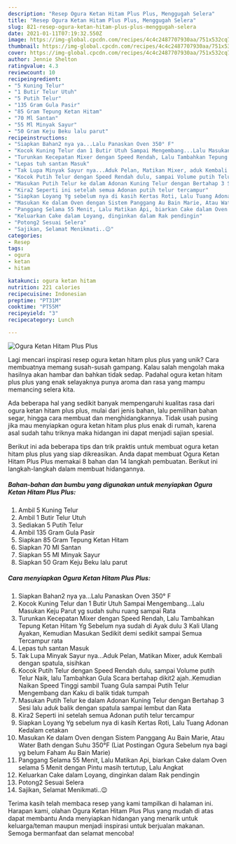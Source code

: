 ```yaml
---
description: "Resep Ogura Ketan Hitam Plus Plus, Menggugah Selera"
title: "Resep Ogura Ketan Hitam Plus Plus, Menggugah Selera"
slug: 821-resep-ogura-ketan-hitam-plus-plus-menggugah-selera
date: 2021-01-11T07:19:32.550Z
image: https://img-global.cpcdn.com/recipes/4c4c2487707930aa/751x532cq70/ogura-ketan-hitam-plus-plus-foto-resep-utama.jpg
thumbnail: https://img-global.cpcdn.com/recipes/4c4c2487707930aa/751x532cq70/ogura-ketan-hitam-plus-plus-foto-resep-utama.jpg
cover: https://img-global.cpcdn.com/recipes/4c4c2487707930aa/751x532cq70/ogura-ketan-hitam-plus-plus-foto-resep-utama.jpg
author: Jennie Shelton
ratingvalue: 4.3
reviewcount: 10
recipeingredient:
- "5 Kuning Telur"
- "1 Butir Telur Utuh"
- "5 Putih Telur"
- "135 Gram Gula Pasir"
- "85 Gram Tepung Ketan Hitam"
- "70 Ml Santan"
- "55 Ml Minyak Sayur"
- "50 Gram Keju Beku lalu parut"
recipeinstructions:
- "Siapkan Bahan2 nya ya...Lalu Panaskan Oven 350° F"
- "Kocok Kuning Telur dan 1 Butir Utuh Sampai Mengembang...Lalu Masukan Keju Parut yg sudah suhu ruang sampai Rata"
- "Turunkan Kecepatan Mixer dengan Speed Rendah, Lalu Tambahkan Tepung Ketan Hitam Yg Sebelum nya sudah di Ayak dulu 3 Kali Ulang Ayakan, Kemudian Masukan Sedikit demi sedikit sampai Semua Tercampur rata"
- "Lepas tuh santan Masuk"
- "Tak Lupa Minyak Sayur nya...Aduk Pelan, Matikan Mixer, aduk Kembali dengan spatula, sisihkan"
- "Kocok Putih Telur dengan Speed Rendah dulu, sampai Volume putih Telur Naik, lalu Tambahkan Gula Scara bertahap dikit2 ajah..Kemudian Naikan Speed Tinggi sambil Tuang Gula sampai Putih Telur Mengembang dan Kaku di balik tidak tumpah"
- "Masukan Putih Telur ke dalam Adonan Kuning Telur dengan Bertahap 3 Sesi lalu aduk balik dengan spatula sampai lembut dan Rata"
- "Kira2 Seperti ini setelah semua Adonan putih telur tercampur"
- "Siapkan Loyang Yg sebelum nya di kasih Kertas Roti, Lalu Tuang Adonan Kedalam cetakan"
- "Masukan Ke dalam Oven dengan Sistem Panggang Au Bain Marie, Atau Water Bath dengan Suhu 350°F (Liat Postingan Ogura Sebelum nya bagi yg belum Faham Au Bain Marie)"
- "Panggang Selama 55 Menit, Lalu Matikan Api, biarkan Cake dalam Oven selama 5 Menit dengan Pintu masih tertutup, Lalu Angkat"
- "Keluarkan Cake dalam Loyang, dinginkan dalam Rak pendingin"
- "Potong2 Sesuai Selera"
- "Sajikan, Selamat Menikmati..😉"
categories:
- Resep
tags:
- ogura
- ketan
- hitam

katakunci: ogura ketan hitam 
nutrition: 221 calories
recipecuisine: Indonesian
preptime: "PT31M"
cooktime: "PT55M"
recipeyield: "3"
recipecategory: Lunch

---
```



![Ogura Ketan Hitam Plus Plus](https://img-global.cpcdn.com/recipes/4c4c2487707930aa/751x532cq70/ogura-ketan-hitam-plus-plus-foto-resep-utama.jpg)

Lagi mencari inspirasi resep ogura ketan hitam plus plus yang unik? Cara membuatnya memang susah-susah gampang. Kalau salah mengolah maka hasilnya akan hambar dan bahkan tidak sedap. Padahal ogura ketan hitam plus plus yang enak selayaknya punya aroma dan rasa yang mampu memancing selera kita.

Ada beberapa hal yang sedikit banyak mempengaruhi kualitas rasa dari ogura ketan hitam plus plus, mulai dari jenis bahan, lalu pemilihan bahan segar, hingga cara membuat dan menghidangkannya. Tidak usah pusing jika mau menyiapkan ogura ketan hitam plus plus enak di rumah, karena asal sudah tahu triknya maka hidangan ini dapat menjadi sajian spesial.




Berikut ini ada beberapa tips dan trik praktis untuk membuat ogura ketan hitam plus plus yang siap dikreasikan. Anda dapat membuat Ogura Ketan Hitam Plus Plus memakai 8 bahan dan 14 langkah pembuatan. Berikut ini langkah-langkah dalam membuat hidangannya.

<!--inarticleads1-->

##### Bahan-bahan dan bumbu yang digunakan untuk menyiapkan Ogura Ketan Hitam Plus Plus:

1. Ambil 5 Kuning Telur
1. Ambil 1 Butir Telur Utuh
1. Sediakan 5 Putih Telur
1. Ambil 135 Gram Gula Pasir
1. Siapkan 85 Gram Tepung Ketan Hitam
1. Siapkan 70 Ml Santan
1. Siapkan 55 Ml Minyak Sayur
1. Siapkan 50 Gram Keju Beku lalu parut




<!--inarticleads2-->

##### Cara menyiapkan Ogura Ketan Hitam Plus Plus:

1. Siapkan Bahan2 nya ya...Lalu Panaskan Oven 350° F
1. Kocok Kuning Telur dan 1 Butir Utuh Sampai Mengembang...Lalu Masukan Keju Parut yg sudah suhu ruang sampai Rata
1. Turunkan Kecepatan Mixer dengan Speed Rendah, Lalu Tambahkan Tepung Ketan Hitam Yg Sebelum nya sudah di Ayak dulu 3 Kali Ulang Ayakan, Kemudian Masukan Sedikit demi sedikit sampai Semua Tercampur rata
1. Lepas tuh santan Masuk
1. Tak Lupa Minyak Sayur nya...Aduk Pelan, Matikan Mixer, aduk Kembali dengan spatula, sisihkan
1. Kocok Putih Telur dengan Speed Rendah dulu, sampai Volume putih Telur Naik, lalu Tambahkan Gula Scara bertahap dikit2 ajah..Kemudian Naikan Speed Tinggi sambil Tuang Gula sampai Putih Telur Mengembang dan Kaku di balik tidak tumpah
1. Masukan Putih Telur ke dalam Adonan Kuning Telur dengan Bertahap 3 Sesi lalu aduk balik dengan spatula sampai lembut dan Rata
1. Kira2 Seperti ini setelah semua Adonan putih telur tercampur
1. Siapkan Loyang Yg sebelum nya di kasih Kertas Roti, Lalu Tuang Adonan Kedalam cetakan
1. Masukan Ke dalam Oven dengan Sistem Panggang Au Bain Marie, Atau Water Bath dengan Suhu 350°F (Liat Postingan Ogura Sebelum nya bagi yg belum Faham Au Bain Marie)
1. Panggang Selama 55 Menit, Lalu Matikan Api, biarkan Cake dalam Oven selama 5 Menit dengan Pintu masih tertutup, Lalu Angkat
1. Keluarkan Cake dalam Loyang, dinginkan dalam Rak pendingin
1. Potong2 Sesuai Selera
1. Sajikan, Selamat Menikmati..😉




Terima kasih telah membaca resep yang kami tampilkan di halaman ini. Harapan kami, olahan Ogura Ketan Hitam Plus Plus yang mudah di atas dapat membantu Anda menyiapkan hidangan yang menarik untuk keluarga/teman maupun menjadi inspirasi untuk berjualan makanan. Semoga bermanfaat dan selamat mencoba!
